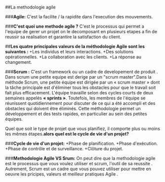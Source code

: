 ##La methodologie agile 

###**Agile:** 
C'est la facilite / la rapidite dans l'execution des mouvements.

###**C'est quoi une methode agile ?**
C'est le processus qui permet a l'equipe de gerer un projet on le decomposant en plusieurs etapes a fin de reussir sa realisation et  garantire la satisfaction du client.

##**Les quatre principales valeurs de la méthodologie Agile sont les suivantes :**
 +Les individus et leurs interactions.
 +Des solutions opérationnelles.
 +La collaboration avec les clients.
 +La réponse au changement.

###**Scrum :**
C'est un framework ou un cadre de developement de produit .
Dans scrum une petite equipe est derige par un "scrum master".Dans la méthode Scrum, une petite équipe est dirigée par un « scrum master » dont la tâche principale est d'éliminer tous les obstacles pour que le travail soit fait plus efficacement. L'équipe travaille selon des cycles courts de deux semaines appelés **« sprints »**.
Toutefois, les membres de l'équipe se réunissent quotidiennement pour discuter de ce qui a été accompli et des obstacles qui doivent être éliminés. Cette méthodologie permet un développement et des tests rapides, en particulier au sein des petites équipes.

Quel que soit le type de projet que vous planifiez, il comporte plus ou moins les mêmes étapes.**alors quel est le cycle de vie d'un projet?**

###**Cycle de vie d'un projet:**
 +Phase de planification.
 +Phase d'exécution.
 +Phase de contrôle et de surveillance.
 +Clôture du projet.

###**Methodologie Agile VS Srum:**
On peut dire que la methodologie agile est le processus que vous voulez utiliser et scrum, l'outil de sa reussite .
Autrement, Scrum est un cadre que vous pouvez utiliser pour mettre en oeuvre les pricipes, valeurs et meilleur pratiques Agile . 
